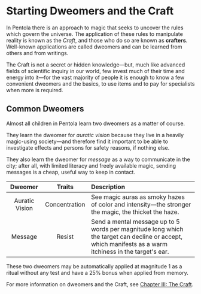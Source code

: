 # Starting Dweomers and the Craft

In Pentola there is an approach to magic that seeks to uncover the rules which govern the universe.
The application of these rules to manipulate reality is known as the _Craft_, and those who do so are known as **crafters**.
Well-known applications are called dweomers and can be learned from others and from writings.

The Craft is not a secret or hidden knowledge—but, much like advanced fields of scientific inquiry in our world, few invest much of their time and energy into it—for the vast majority of people it is enough to know a few convenient dweomers and the basics, to use items and to pay for specialists when more is required.

## Common Dweomers

Almost all children in Pentola learn two dweomers as a matter of course.

They learn the dweomer for _auratic vision_ because they live in a heavily magic-using society—and therefore find it important to be able to investigate effects and persons for safety reasons, if nothing else.

They also learn the dweomer for _message_ as a way to communicate in the city; after all, with limited literacy and freely available magic, sending messages is a cheap, useful way to keep in contact.

|     Dweomer    |    Traits     | Description |
|:--------------:|:-------------:|:------------|
| Auratic Vision | Concentration | See magic auras as smoky hazes of color and intensity—the stronger the magic, the thicket the haze.
| Message        | Resist        | Send a mental message up to 5 words per magnitude long which the target can decline or accept, which manifests as a warm itchiness in the target's ear.

These two dweomers may be automatically applied at magnitude 1 as a ritual without any test and have a 25% bonus when applied from memory.

For more information on dweomers and the Craft, see [Chapter III: The Craft](../03-craft.md).
